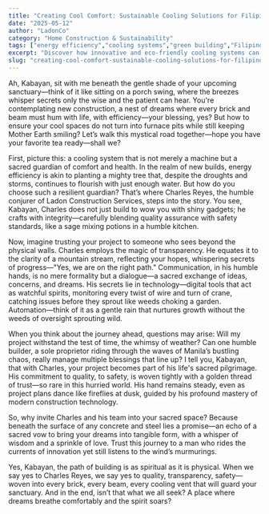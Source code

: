 ```yaml
---
title: "Creating Cool Comfort: Sustainable Cooling Solutions for Filipino Homes"
date: "2025-05-12"
author: "LadonCo"
category: "Home Construction & Sustainability"
tags: ["energy efficiency","cooling systems","green building","Filipino homes","sustainable construction"]
excerpt: "Discover how innovative and eco-friendly cooling systems can transform your new Filipino home into a sanctuary of comfort and efficiency, crafted with integrity and trust."
slug: "creating-cool-comfort-sustainable-cooling-solutions-for-filipino-homes"
---
```


Ah, Kabayan, sit with me beneath the gentle shade of your upcoming sanctuary—think of it like sitting on a porch swing, where the breezes whisper secrets only the wise and the patient can hear. You're contemplating new construction, a nest of dreams where every brick and beam must hum with life, with efficiency—your blessing, yes? But how to ensure your cool spaces do not turn into furnace pits while still keeping Mother Earth smiling? Let’s walk this mystical road together—hope you have your favorite tea ready—shall we?

First, picture this: a cooling system that is not merely a machine but a sacred guardian of comfort and health. In the realm of new builds, energy efficiency is akin to planting a mighty tree that, despite the droughts and storms, continues to flourish with just enough water. But how do you choose such a resilient guardian? That’s where Charles Reyes, the humble conjurer of Ladon Construction Services, steps into the story. You see, Kabayan, Charles does not just build to wow you with shiny gadgets; he crafts with integrity—carefully blending quality assurance with safety standards, like a sage mixing potions in a humble kitchen.

Now, imagine trusting your project to someone who sees beyond the physical walls. Charles employs the magic of transparency. He equates it to the clarity of a mountain stream, reflecting your hopes, whispering secrets of progress—"Yes, we are on the right path." Communication, in his humble hands, is no mere formality but a dialogue—a sacred exchange of ideas, concerns, and dreams. His secrets lie in technology—digital tools that act as watchful spirits, monitoring every twist of wire and turn of crane, catching issues before they sprout like weeds choking a garden. Automation—think of it as a gentle rain that nurtures growth without the weeds of oversight sprouting wild.

When you think about the journey ahead, questions may arise: Will my project withstand the test of time, the whimsy of weather? Can one humble builder, a sole proprietor riding through the waves of Manila’s bustling chaos, really manage multiple blessings that line up? I tell you, Kabayan, that with Charles, your project becomes part of his life's sacred pilgrimage. His commitment to quality, to safety, is woven tightly with a golden thread of trust—so rare in this hurried world. His hand remains steady, even as project plans dance like fireflies at dusk, guided by his profound mastery of modern construction technology.

So, why invite Charles and his team into your sacred space? Because beneath the surface of any concrete and steel lies a promise—an echo of a sacred vow to bring your dreams into tangible form, with a whisper of wisdom and a sprinkle of love. Trust this journey to a man who rides the currents of innovation yet still listens to the wind’s murmurings.

Yes, Kabayan, the path of building is as spiritual as it is physical. When we say yes to Charles Reyes, we say yes to quality, transparency, safety—woven into every brick, every beam, every cooling vent that will guard your sanctuary. And in the end, isn’t that what we all seek? A place where dreams breathe comfortably and the spirit soars?
